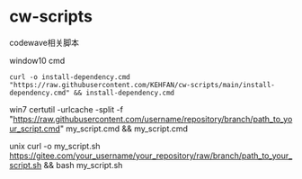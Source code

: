 # cw-scripts
codewave相关脚本


window10 cmd
```shell
curl -o install-dependency.cmd "https://raw.githubusercontent.com/KEHFAN/cw-scripts/main/install-dependency.cmd" && install-dependency.cmd
```

win7 certutil -urlcache -split -f "https://raw.githubusercontent.com/username/repository/branch/path_to_your_script.cmd" my_script.cmd && my_script.cmd


unix curl -o my_script.sh https://gitee.com/your_username/your_repository/raw/branch/path_to_your_script.sh && bash my_script.sh